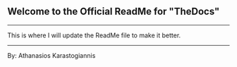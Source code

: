 Welcome to the Official ReadMe for "TheDocs"
--------------------------------------------
--------------------------------------------

This is where I will update the ReadMe file to make it better.



-----------------------------
By: Athanasios Karastogiannis
